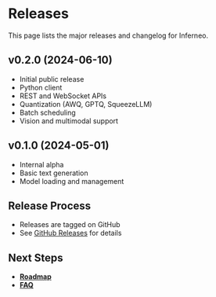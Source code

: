 # Releases

This page lists the major releases and changelog for Inferneo.

## v0.2.0 (2024-06-10)
- Initial public release
- Python client
- REST and WebSocket APIs
- Quantization (AWQ, GPTQ, SqueezeLLM)
- Batch scheduling
- Vision and multimodal support

## v0.1.0 (2024-05-01)
- Internal alpha
- Basic text generation
- Model loading and management

## Release Process
- Releases are tagged on GitHub
- See [GitHub Releases](https://github.com/deepdik/inferneo/releases) for details

## Next Steps
- **[Roadmap](roadmap.md)**
- **[FAQ](faq.md)** 